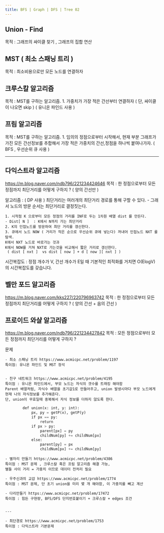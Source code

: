 ```yaml
---
title: BFS | Graph | DFS | Tree 02
---
```


## Union - Find

목적 : 그래프의 싸이클 찾기 , 그래프의 집합 연산

## MST ( 최소 스패닝 트리 )

목적 : 최소비용으로만 모든 노드를 연결하자

## 크루스칼 알고리즘

목적 : MST를 구하는 알고리즘. 1. 가중치가 가장 적은 간선부터 연결하자 ( 단, 싸이클이 나오면 skip )
( 유니온 파인드 사용 )

## 프림 알고리즘

목적 : MST를 구하는 알고리즘. 1. 임의의 정점으로부터 시작해서, 현재 부분 그래프가 가진 모든 간선정보를 추합해서
가장 적은 가중치의 간선,정점을 하나씩 붙여나가자.
( BFS , 우선순위 큐 사용 )

---

## 다익스트라 알고리즘

https://m.blog.naver.com/ndb796/221234424646
목적 : 한 정점으로부터 모든 정점까지 최단거리를 어떻게 구하지 ? ( 양의 간선만 )

알고리즘 :
( DP 사용 ) 최단거리는 여러개의 최단거리 경로를 통해 구할 수 있다. - 그래서 노드의 방문 순서는 최단거리로 결정짓는다.

    1. 시작점 K 으로부터 모든 정점의 거리를 INF로 두는 1차원 배열 dist 를 만든다.
    - Dist[ N ]  : K에서 N까지 가는 최단거리
    2. K의 인접노드를 방문하여 최단 거리를 갱신한다.
    3. 큐에서 노드 NOW ( 거리가 작은 순으로 우선순위 큐에 넣는다) 꺼내어 인접노드 NXT 를 탐색.
    K에서 NXT 노드로 바로가는 것과
    K에서 NOW를 거쳐 NXT로 가는것을 비교해서 짧은 거리로 갱신한다.
     ( dist [ nxt ]  vs dist [ now ] + d [ now ][ nxt ] )

시간복잡도 :
정점 개수가 V, 간선 개수가 E일 때 기본적인 최적화를 거치면 O(ElogV)의 시간복잡도를 갖습니다.

## 벨만 포드 알고리즘

https://m.blog.naver.com/kks227/220796963742
목적 : 한 정점으로부터 모든 정점까지 최단거리를 어떻게 구하지 ? ( 양의 간선 + 음의 간선 )

## 프로이드 와샬 알고리즘

https://m.blog.naver.com/ndb796/221234427842
목적 : 모든 정점으로부터 모든 정점까지 최단거리를 어떻게 구하지 ?

문제

    - 최소 스패닝 트리 https://www.acmicpc.net/problem/1197
    특이점: 유니온 파인드 및 MST 정석


    - 친구 네트워크 https://www.acmicpc.net/problem/4195
    특이점 : 유니온 파인드에서, 부모 노드는 자식의 갯수를 트래킹 해야함
    Parent 배열처럼, 자식수 배열을 초기값1로 만들어주고, union 발생시마다 부모 노드에게 현재 나의 자식정보를 추가해준다.
    단, union이 무효일때 중복해서 자식 정보를 더하지 않도록 한다.

```py
        def union(x: int, y: int):
            px, py = getP(x), getP(y)
            if px == py:
                return
            if px > py:
                parent[px] = py
                childNum[py] += childNum[px]
            else:
                parent[py] = px
                childNum[px] += childNum[py]

```

    - 별자리 만들기 https://www.acmicpc.net/problem/4386
    특이점 : MST 문제 , 크루스칼 혹은 프림 알고리즘 해결 가능,
    별들 사이 거리 = 가중치 이므로 데이터 전처리 필요

    - 우주신과의 교감 https://www.acmicpc.net/problem/1774
    특이점 : MST 문제, 단 초기 union을 미리 몇 개 해야함, 이 가중치를 빼고 계산

    - 다리만들기 https://www.acmicpc.net/problem/17472
    특이점 : 힘든 구현량, BFS/DFS 단지번호붙이기 + 크루스칼 + edges 조건


    ---

    - 최단경로 https://www.acmicpc.net/problem/1753
    특이점 : 다익스트라 기본문제

```

```
